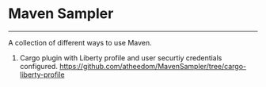 # Maven Sampler
-------------------

A collection of different ways to use Maven.

1. Cargo plugin with Liberty profile and user securtiy credentials configured. https://github.com/atheedom/MavenSampler/tree/cargo-liberty-profile

